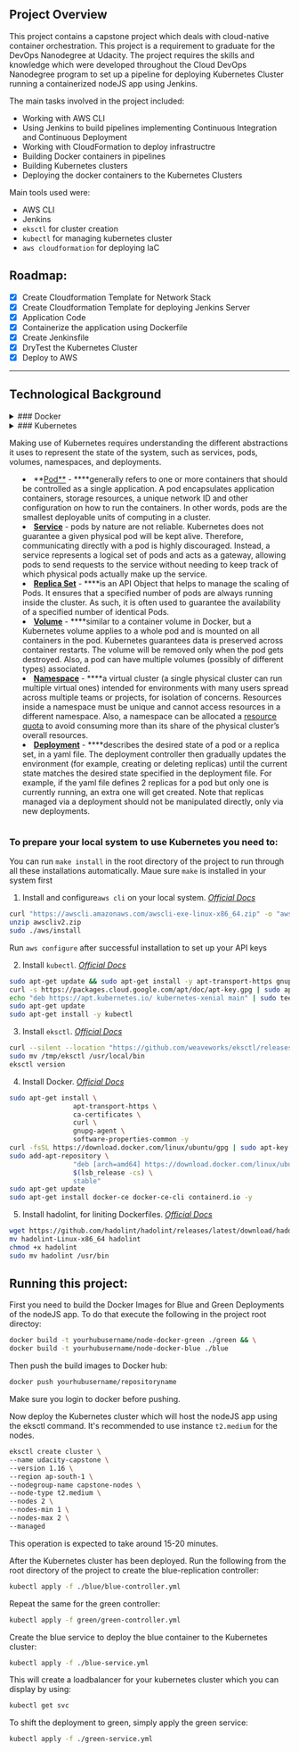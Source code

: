 ## Project Overview

This project contains a capstone project which deals with cloud-native container orchestration. This project is a requirement to graduate for the DevOps Nanodegree at Udacity. The project requires the skills and knowledge which were developed throughout the Cloud DevOps Nanodegree program to set up a pipeline for deploying Kubernetes Cluster running a containerized nodeJS app using Jenkins.

The main tasks involved in the project included:

- Working with AWS CLI
- Using Jenkins to build pipelines implementing Continuous Integration and Continuous Deployment
- Working with CloudFormation to deploy infrastructre
- Building Docker containers in pipelines
- Building Kubernetes clusters
- Deploying the docker containers to the Kubernetes Clusters

Main tools used were:

- AWS CLI
- Jenkins
- `eksctl` for cluster creation
- `kubectl` for managing kubernetes cluster
- `aws cloudformation` for deploying IaC

## Roadmap:

- [x]  Create Cloudformation Template for Network Stack
- [x]  Create Cloudformation Template for deploying Jenkins Server
- [x]  Application Code
- [x]  Containerize the application using Dockerfile
- [x]  Create Jenkinsfile
- [x]  DryTest the Kubernetes Cluster
- [x]  Deploy to AWS

---

## Technological Background

<details>

<summary>### Docker</summary>

Docker is the most widely used container technology and really what most people mean when they refer to containers. Docker is built on [cgroups](https://en.wikipedia.org/wiki/Cgroups) and [namespacing](https://en.wikipedia.org/wiki/Linux_namespaces) provided by the Linux kernel and recently Windows as well.

A Docker container is made up of layers of *images*, binaries packed together into a single package. The base image contains the operating system of the container, which can be different from the OS of the host.

The OS of the container is in the form an image. This is not the full operating system as on the host, and the difference is that the image is just the file system and binaries for the OS while the full OS includes the file system, binaries, and the kernel.

On top of the base image are multiple images that each build a portion of the container. For example, on top of the base image may be the image that contains the `apt-get` dependencies. On top of that may be the image that contains the application binary, and so on.

</details>


<details>
<summary>### Kubernetes<summary>

Making use of Kubernetes requires understanding the different abstractions it uses to represent the state of the system, such as services, pods, volumes, namespaces, and deployments.

- **[Pod**](https://kubernetes.io/docs/concepts/workloads/pods/pod-overview/) - ****generally refers to one or more containers that should be controlled as a single application. A pod encapsulates application containers, storage resources, a unique network ID and other configuration on how to run the containers. In other words, pods are the smallest deployable units of computing in a cluster.
- **[Service](https://kubernetes.io/docs/concepts/services-networking/service/)** - pods by nature are not reliable. Kubernetes does not guarantee a given physical pod will be kept alive. Therefore, communicating directly with a pod is highly discouraged. Instead, a service represents a logical set of pods and acts as a gateway, allowing pods to send requests to the service without needing to keep track of which physical pods actually make up the service.
- **[Replica Set](https://kubernetes.io/docs/concepts/workloads/controllers/replicaset/)** - ****is an API Object that helps to manage the scaling of Pods. It ensures that a specified number of pods are always running inside the cluster. As such, it is often used to guarantee the availability of a specified number of identical Pods.
- **[Volume](https://kubernetes.io/docs/concepts/storage/volumes/)** - ****similar to a container volume in Docker, but a Kubernetes volume applies to a whole pod and is mounted on all containers in the pod. Kubernetes guarantees data is preserved across container restarts. The volume will be removed only when the pod gets destroyed. Also, a pod can have multiple volumes (possibly of different types) associated.
- **[Namespace](https://kubernetes.io/docs/concepts/overview/working-with-objects/namespaces/)** - ****a virtual cluster (a single physical cluster can run multiple virtual ones) intended for environments with many users spread across multiple teams or projects, for isolation of concerns. Resources inside a namespace must be unique and cannot access resources in a different namespace. Also, a namespace can be allocated a [resource quota](https://kubernetes.io/docs/concepts/policy/resource-quotas/) to avoid consuming more than its share of the physical cluster’s overall resources.
- **[Deployment](https://kubernetes.io/docs/concepts/workloads/controllers/deployment/)** - ****describes the desired state of a pod or a replica set, in a yaml file. The deployment controller then gradually updates the environment (for example, creating or deleting replicas) until the current state matches the desired state specified in the deployment file. For example, if the yaml file defines 2 replicas for a pod but only one is currently running, an extra one will get created. Note that replicas managed via a deployment should not be manipulated directly, only via new deployments.


</details>


### To prepare your local system to use Kubernetes you need to:

You can run `make install`  in the root directory of the project to run through all these installations automatically. Maue sure `make` is installed in your system first

1. Install and configure`aws cli` on your local system. *[Official Docs](https://docs.aws.amazon.com/cli/latest/userguide/cli-chap-install.html)*

```bash
curl "https://awscli.amazonaws.com/awscli-exe-linux-x86_64.zip" -o "awscliv2.zip"
unzip awscliv2.zip
sudo ./aws/install
```

Run `aws configure` after successful installation to set up your API keys

2.  Install `kubectl`. *[Official Docs](https://kubernetes.io/docs/tasks/tools/install-kubectl/)*

```bash
sudo apt-get update && sudo apt-get install -y apt-transport-https gnupg2
curl -s https://packages.cloud.google.com/apt/doc/apt-key.gpg | sudo apt-key add -
echo "deb https://apt.kubernetes.io/ kubernetes-xenial main" | sudo tee -a /etc/apt/sources.list.d/kubernetes.list
sudo apt-get update
sudo apt-get install -y kubectl
```

3.  Install `eksctl`. [*Official Docs*](https://docs.aws.amazon.com/eks/latest/userguide/getting-started-eksctl.html)

```bash
curl --silent --location "https://github.com/weaveworks/eksctl/releases/latest/download/eksctl_$(uname -s)_amd64.tar.gz" | tar xz -C /tmp
sudo mv /tmp/eksctl /usr/local/bin
eksctl version
```

4.  Install Docker. *[Official Docs](https://docs.docker.com/engine/install/ubuntu/)*

```bash
sudo apt-get install \
                apt-transport-https \
                ca-certificates \
                curl \
                gnupg-agent \
                software-properties-common -y
curl -fsSL https://download.docker.com/linux/ubuntu/gpg | sudo apt-key add -
sudo add-apt-repository \
                "deb [arch=amd64] https://download.docker.com/linux/ubuntu \
                $(lsb_release -cs) \
                stable"
sudo apt-get update
sudo apt-get install docker-ce docker-ce-cli containerd.io -y
```

5.  Install hadolint, for liniting Dockerfiles. [*Official Docs*](https://github.com/hadolint/hadolint)

```bash
wget https://github.com/hadolint/hadolint/releases/latest/download/hadolint-Linux-x86_64
mv hadolint-Linux-x86_64 hadolint
chmod +x hadolint
sudo mv hadolint /usr/bin
```

## Running this project:

First you need to build the Docker Images for Blue and Green Deployments of the nodeJS app. To do that execute the following in the project root directoy:

```bash
docker build -t yourhubusername/node-docker-green ./green && \
docker build -t yourhubusername/node-docker-blue ./blue
```

Then push the build images to Docker hub:

```bash
docker push yourhubusername/repositoryname
```

Make sure you login to docker before pushing.

Now deploy the Kubernetes cluster which will host the nodeJS app using the eksctl command. It's recommended to use instance `t2.medium` for the nodes.

```bash
eksctl create cluster \
--name udacity-capstone \
--version 1.16 \
--region ap-south-1 \
--nodegroup-name capstone-nodes \
--node-type t2.medium \
--nodes 2 \
--nodes-min 1 \
--nodes-max 2 \
--managed
```

This operation is expected to take around 15-20 minutes.

After the Kubernetes cluster has been deployed. Run the following from the root directory of the project to create the blue-replication controller:

```bash
kubectl apply -f ./blue/blue-controller.yml
```

Repeat the same for the green controller:

```bash
kubectl apply -f green/green-controller.yml

```

Create the blue service to deploy the blue container to the Kubernetes cluster:

```bash
kubectl apply -f ./blue-service.yml
```

This will create a loadbalancer for your kubernetes cluster which you can display by using:

```bash
kubectl get svc
```

To shift the deployment to green, simply apply the green service:

```bash
kubectl apply -f ./green-service.yml
```